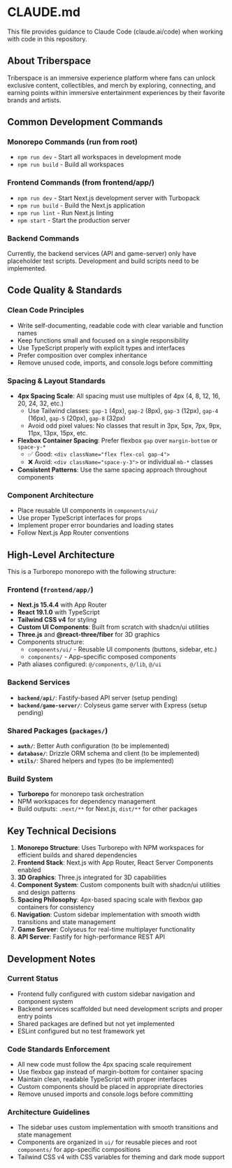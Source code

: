# CLAUDE.md

This file provides guidance to Claude Code (claude.ai/code) when working with code in this repository.

## About Triberspace

Triberspace is an immersive experience platform where fans can unlock exclusive content, collectibles, and merch by exploring, connecting, and earning points within immersive entertainment experiences by their favorite brands and artists.

## Common Development Commands

### Monorepo Commands (run from root)
- `npm run dev` - Start all workspaces in development mode
- `npm run build` - Build all workspaces

### Frontend Commands (from frontend/app/)
- `npm run dev` - Start Next.js development server with Turbopack
- `npm run build` - Build the Next.js application
- `npm run lint` - Run Next.js linting
- `npm start` - Start the production server

### Backend Commands
Currently, the backend services (API and game-server) only have placeholder test scripts. Development and build scripts need to be implemented.

## Code Quality & Standards

### Clean Code Principles
- Write self-documenting, readable code with clear variable and function names
- Keep functions small and focused on a single responsibility
- Use TypeScript properly with explicit types and interfaces
- Prefer composition over complex inheritance
- Remove unused code, imports, and console.logs before committing

### Spacing & Layout Standards
- **4px Spacing Scale**: All spacing must use multiples of 4px (4, 8, 12, 16, 20, 24, 32, etc.)
  - Use Tailwind classes: `gap-1` (4px), `gap-2` (8px), `gap-3` (12px), `gap-4` (16px), `gap-5` (20px), `gap-8` (32px)
  - Avoid odd pixel values: No classes that result in 3px, 5px, 7px, 9px, 11px, 13px, 15px, etc.
- **Flexbox Container Spacing**: Prefer flexbox `gap` over `margin-bottom` or `space-y-*`
  - ✅ Good: `<div className="flex flex-col gap-4">`
  - ❌ Avoid: `<div className="space-y-3">` or individual `mb-*` classes
- **Consistent Patterns**: Use the same spacing approach throughout components

### Component Architecture
- Place reusable UI components in `components/ui/`
- Use proper TypeScript interfaces for props
- Implement proper error boundaries and loading states
- Follow Next.js App Router conventions

## High-Level Architecture

This is a Turborepo monorepo with the following structure:

### Frontend (`frontend/app/`)
- **Next.js 15.4.4** with App Router
- **React 19.1.0** with TypeScript
- **Tailwind CSS v4** for styling
- **Custom UI Components**: Built from scratch with shadcn/ui utilities
- **Three.js** and **@react-three/fiber** for 3D graphics
- Components structure:
  - `components/ui/` - Reusable UI components (buttons, sidebar, etc.)
  - `components/` - App-specific composed components
- Path aliases configured: `@/components`, `@/lib`, `@/ui`

### Backend Services
- **`backend/api/`**: Fastify-based API server (setup pending)
- **`backend/game-server/`**: Colyseus game server with Express (setup pending)

### Shared Packages (`packages/`)
- **`auth/`**: Better Auth configuration (to be implemented)
- **`database/`**: Drizzle ORM schema and client (to be implemented)
- **`utils/`**: Shared helpers and types (to be implemented)

### Build System
- **Turborepo** for monorepo task orchestration
- NPM workspaces for dependency management
- Build outputs: `.next/**` for Next.js, `dist/**` for other packages

## Key Technical Decisions

1. **Monorepo Structure**: Uses Turborepo with NPM workspaces for efficient builds and shared dependencies
2. **Frontend Stack**: Next.js with App Router, React Server Components enabled
3. **3D Graphics**: Three.js integrated for 3D capabilities
4. **Component System**: Custom components built with shadcn/ui utilities and design patterns
5. **Spacing Philosophy**: 4px-based spacing scale with flexbox gap containers for consistency
6. **Navigation**: Custom sidebar implementation with smooth width transitions and state management
7. **Game Server**: Colyseus for real-time multiplayer functionality
8. **API Server**: Fastify for high-performance REST API

## Development Notes

### Current Status
- Frontend fully configured with custom sidebar navigation and component system
- Backend services scaffolded but need development scripts and proper entry points
- Shared packages are defined but not yet implemented
- ESLint configured but no test framework yet

### Code Standards Enforcement
- All new code must follow the 4px spacing scale requirement
- Use flexbox gap instead of margin-bottom for container spacing
- Maintain clean, readable TypeScript with proper interfaces
- Custom components should be placed in appropriate directories
- Remove unused imports and console.logs before committing

### Architecture Guidelines
- The sidebar uses custom implementation with smooth transitions and state management
- Components are organized in `ui/` for reusable pieces and root `components/` for app-specific compositions
- Tailwind CSS v4 with CSS variables for theming and dark mode support